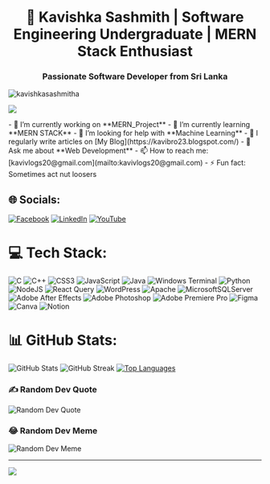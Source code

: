 <!-- Header -->
<h1 align="center">🚀 Kavishka Sashmith | Software Engineering Undergraduate | MERN Stack Enthusiast</h1>
<h3 align="center">Passionate Software Developer from Sri Lanka</h3>

<!-- Profile Views Badge -->
<p align="left"> <img src="https://komarev.com/ghpvc/?username=kavishkasashmitha&label=Profile%20views&color=0e75b6&style=flat" alt="kavishkasashmitha" /> </p>

<p align="left"> <img src ="https://user-badge.committers.top/sri_lanka/kavishkasashmitha.svg)](https://user-badge.committers.top/sri_lanka/kavishkasashmitha)"/></p>
<!-- Current Status -->
- 🔭 I’m currently working on **MERN_Project**
- 🌱 I’m currently learning **MERN STACK**
- 🤝 I’m looking for help with **Machine Learning**
- 📝 I regularly write articles on [My Blog](https://kavibro23.blogspot.com/)
- 💬 Ask me about **Web Development**
- 📫 How to reach me: [kavivlogs20@gmail.com](mailto:kavivlogs20@gmail.com)
- ⚡ Fun fact: Sometimes act nut loosers

<!-- Connect with Me -->
## 🌐 Socials:
[![Facebook](https://img.shields.io/badge/Facebook-%231877F2.svg?logo=Facebook&logoColor=white)](https://facebook.com/kavishkasashmitha) [![LinkedIn](https://img.shields.io/badge/LinkedIn-%230077B5.svg?logo=linkedin&logoColor=white)](https://linkedin.com/in/Kavishka-Sashmitha) [![YouTube](https://img.shields.io/badge/YouTube-%23FF0000.svg?logo=YouTube&logoColor=white)](https://youtube.com/@kvlogs124) 

<!-- Tech Stack -->
# 💻 Tech Stack:
![C](https://img.shields.io/badge/c-%2300599C.svg?style=for-the-badge&logo=c&logoColor=white) ![C++](https://img.shields.io/badge/c++-%2300599C.svg?style=for-the-badge&logo=c%2B%2B&logoColor=white) ![CSS3](https://img.shields.io/badge/css3-%231572B6.svg?style=for-the-badge&logo=css3&logoColor=white) ![JavaScript](https://img.shields.io/badge/javascript-%23323330.svg?style=for-the-badge&logo=javascript&logoColor=%23F7DF1E) ![Java](https://img.shields.io/badge/java-%23ED8B00.svg?style=for-the-badge&logo=openjdk&logoColor=white) ![Windows Terminal](https://img.shields.io/badge/Windows%20Terminal-%234D4D4D.svg?style=for-the-badge&logo=windows-terminal&logoColor=white) ![Python](https://img.shields.io/badge/python-3670A0?style=for-the-badge&logo=python&logoColor=ffdd54) ![NodeJS](https://img.shields.io/badge/node.js-6DA55F?style=for-the-badge&logo=node.js&logoColor=white) ![React Query](https://img.shields.io/badge/-React%20Query-FF4154?style=for-the-badge&logo=react%20query&logoColor=white) ![WordPress](https://img.shields.io/badge/WordPress-%23117AC9.svg?style=for-the-badge&logo=WordPress&logoColor=white) ![Apache](https://img.shields.io/badge/apache-%23D42029.svg?style=for-the-badge&logo=apache&logoColor=white) ![MicrosoftSQLServer](https://img.shields.io/badge/Microsoft%20SQL%20Server-CC2927?style=for-the-badge&logo=microsoft%20sql%20server&logoColor=white) ![Adobe After Effects](https://img.shields.io/badge/Adobe%20After%20Effects-9999FF.svg?style=for-the-badge&logo=Adobe%20After%20Effects&logoColor=white) ![Adobe Photoshop](https://img.shields.io/badge/adobe%20photoshop-%2331A8FF.svg?style=for-the-badge&logo=adobe%20photoshop&logoColor=white) ![Adobe Premiere Pro](https://img.shields.io/badge/Adobe%20Premiere%20Pro-9999FF.svg?style=for-the-badge&logo=Adobe%20Premiere%20Pro&logoColor=white) ![Figma](https://img.shields.io/badge/figma-%23F24E1E.svg?style=for-the-badge&logo=figma&logoColor=white) ![Canva](https://img.shields.io/badge/Canva-%2300C4CC.svg?style=for-the-badge&logo=Canva&logoColor=white) ![Notion](https://img.shields.io/badge/Notion-%23000000.svg?style=for-the-badge&logo=notion&logoColor=white)

<!-- GitHub Stats -->
# 📊 GitHub Stats:
![GitHub Stats](https://github-readme-stats.vercel.app/api?username=kavishkasashmitha&theme=dark&hide_border=false&include_all_commits=false&count_private=false)
![GitHub Streak](https://github-readme-streak-stats.herokuapp.com/?user=kavishkasashmitha&theme=dark&hide_border=false)
[![Top Languages](https://github-readme-stats-git-masterrstaa-rickstaa.vercel.app/api/top-langs/?username=kavishkasashmitha&theme=dark)](https://github.com/anuraghazra/github-readme-stats)

<!-- Random Dev Quote -->
### ✍️ Random Dev Quote
![Random Dev Quote](https://quotes-github-readme.vercel.app/api?type=horizontal&theme=radical)

<!-- Random Dev Meme -->
### 😂 Random Dev Meme
![Random Dev Meme](https://randommeme-five.vercel.app/)

---
[![](https://visitcount.itsvg.in/api?id=kavishkasashmitha&icon=0&color=0)](https://visitcount.itsvg.in)
<!-- Proudly created with GPRM ( https://gprm.itsvg.in ) -->
